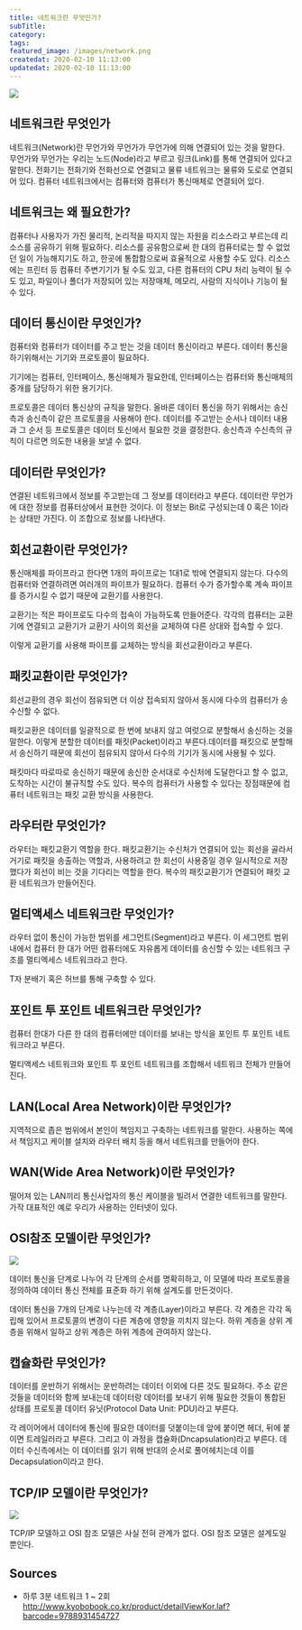 ```yaml
---
title: 네트워크란 무엇인가?
subTitle:
category:
tags:
featured_image: /images/network.png
createdat: 2020-02-10 11:13:00
updatedat: 2020-02-10 11:13:00
---
```


![](/images/network.png)

## 네트워크란 무엇인가

네트워크(Network)란 무언가와 무언가가 무언가에 의해 연결되어 있는 것을 말한다. 무언가와 무언가는 우리는 노드(Node)라고 부르고 링크(Link)를 통해 연결되어 있다고 말한다. 전화기는 전화기와 전화선으로 연결되고 물류 네트워크는 물류와 도로로 연결되어 있다. 컴퓨터 네트워크에서는 컴퓨터와 컴퓨터가 통신매체로 연결되어 있다.

## 네트워크는 왜 필요한가?

컴퓨터나 사용자가 가진 물리적, 논리적을 따지지 않는 자원을 리소스라고 부르는데 리소스를 공유하기 위해 필요하다. 리소스를 공유함으로써 한 대의 컴퓨터로는 할 수 없었던 일이 가능해지기도 하고, 한곳에 통합함으로써 효율적으로 사용할 수도 있다. 리소스에는 프린터 등 컴퓨터 주변기기가 될 수도 있고, 다른 컴퓨터의 CPU 처리 능력이 될 수도 있고, 파일이나 폴더가 저장되어 있는 저장매체, 메모리, 사람의 지식이나 기능이 될 수 있다.

## 데이터 통신이란 무엇인가?

컴퓨터와 컴퓨터가 데이터를 주고 받는 것을 데이터 통신이라고 부른다. 데이터 통신을 하기위해서는 기기와 프로토콜이 필요하다.  

기기에는 컴퓨터, 인터페이스, 통신매체가 필요한데, 인터페이스는 컴퓨터와 통신매체의 중개를 담당하기 위한 용기기다.  

프로토콜은 데이터 통신상의 규칙을 말한다. 올바른 데이터 통신을 하기 위해서는 송신측과 송신측이 같은 프로토콜을 사용해야 한다. 데이터를 주고받는 순서나 데이터 내용과 그 순서 등 프로토콜은 데이터 토신에서 필요한 것을 결정한다. 송신측과 수신측의 규칙이 다르면 의도한 내용을 보낼 수 없다.

## 데이터란 무엇인가?

연결된 네트워크에서 정보를 주고받는데 그 정보를 데이터라고 부른다. 데이터란 무언가에 대한 정보를 컴퓨터상에서 표현한 것이다. 이 정보는 Bit로 구성되는데 0 혹은 1이라는 상태만 가진다. 이 조합으로 정보를 나타낸다.

## 회선교환이란 무엇인가?

통신매체를 파이프라고 한다면 1개의 파이프로는 1대1로 밖에 연결되지 않는다. 다수의 컴퓨터와 연결하려면 여러개의 파이프가 필요하다. 컴퓨터 수가 증가할수록 계속 파이프를 증가시킬 수 없기 때문에 교환기를 사용한다.  

교환기는 적은 파이프로도 다수의 접속이 가능하도록 만들어준다. 각각의 컴퓨터는 교환기에 연결되고 교환기가 교환기 사이의 회선을 교체하여 다른 상대와 접속할 수 있다.  

이렇게 교환기를 사용해 파이프를 교체하는 방식을 회선교환이라고 부른다.

## 패킷교환이란 무엇인가?

회선교환의 경우 회선이 점유되면 더 이상 접속되지 않아서 동시에 다수의 컴퓨터가 송수신할 수 없다.  

패킷교환은 데이터를 일괄적으로 한 번에 보내지 않고 여럿으로 분할해서 송신하는 것을 말한다. 이렇게 분할한 데이터를 패킷(Packet)이라고 부른다.데이터를 패킷으로 분할해서 송신하기 때문에 회선이 점유되지 않아서 다수의 기기가 동시에 사용될 수 있다.  

패킷마다 따로따로 송신하기 때문에 송신한 순서대로 수신처에 도달한다고 할 수 없고, 도착하는 시간이 불규칙할 수도 있다. 복수의 컴퓨터가 사용할 수 있다는 장점때문에 컴퓨터 네트워크는 패킷 교환 방식을 사용한다.

## 라우터란 무엇인가?

라우터는 패킷교환기 역할을 한다. 패킷교환기는 수신처가 연결되어 있는 회선을 골라서 거기로 패킷을 송출하는 역할과, 사용하려고 한 회선이 사용중일 경우 일시적으로 저장했다가 회선이 비는 것을 기다리는 역할을 한다. 복수의 패킷교환기가 연결되어 패킷 교환 네트워크가 만들어진다.

## 멀티액세스 네트워크란 무엇인가?

라우터 없이 통신이 가능한 범위를 세그먼트(Segment)라고 부른다. 이 세그먼트 범위내에서 
컴퓨터 한 대가 어떤 컴퓨터에도 자유롭게 데이터를 송신할 수 있는 네트워크 구조를 멀티엑세스 네트워크라고 한다.  

T자 분배기 혹은 허브를 통해 구축할 수 있다.

## 포인트 투 포인트 네트워크란 무엇인가?

컴퓨터 한대가 다른 한 대의 컴퓨터에만 데이터를 보내는 방식을 포인트 투 포인트 네트워크라고 부른다.  

멀티액세스 네트워크와 포인트 투 포인트 네트워크를 조합해서 네트워크 전체가 만들어진다.

## LAN(Local Area Network)이란 무엇인가?

지역적으로 좁은 범위에서 본인이 책임지고 구축하는 네트워크를 말한다. 사용하는 쪽에서 책임지고 케이블 설치와 라우터 배치 등을 해서 네트워크를 만들어야 한다.

## WAN(Wide Area Network)이란 무엇인가?

떨어져 있는 LAN끼리 통신사업자의 통신 케이블을 빌려서 연결한 네트워크를 말한다. 가작 대표적인 예로 우리가 사용하는 인터넷이 있다.

## OSI참조 모델이란 무엇인가?

![](/images/osi.jpg)

데이터 통신을 단계로 나누어 각 단계의 순서를 명확히하고, 이 모델에 따라 프로토콜을 정의하여 데이터 통신 전체를 표준화 하기 위해 설계도를 만든것이다.  

데이터 통신을 7개의 단계로 나누는데 각 계층(Layer)이라고 부른다. 각 계층은 각각 독립해 있어서 프로토콜의 변경이 다른 계층에 영향을 끼치지 않는다. 하위 계층을 상위 계층을 위해서 일하고 상위 계층은 하위 계층에 관여하지 않는다.

## 캡슐화란 무엇인가?

데이터를 운반하기 위해서는 운반하려는 데이터 이외에 다른 것도 필요하다. 주소 같은 것들을 데이터와 함께 보내는데 데이터랑 데이터를 보내기 위해 필요한 것들이 통합된 상태를 프로토콜 데이터 유닛(Protocol Data Unit: PDU)라고 부른다.  

각 레이어에서 데이터에 통신에 필요한 데이터를 덧붙이는데 앞에 붙이면 헤더, 뒤에 붙이면 트레일러라고 부른다. 그리고 이 과정을 캡슐화(Dncapsulation)라고 부른다. 데이터 수신측에서는 이 데이터를 읽기 위해 반대의 순서로 풀어헤치는데 이를 Decapsulation이라고 한다.

## TCP/IP 모델이란 무엇인가?

![](/images/tcpip.png)

TCP/IP 모델하고 OSI 참조 모델은 사실 전혀 관계가 없다. OSI 참조 모델은 설계도일 뿐인다.

## Sources

* 하루 3분 네트워크 1 ~ 2회 <http://www.kyobobook.co.kr/product/detailViewKor.laf?barcode=9788931454727>
